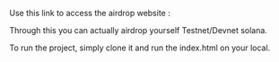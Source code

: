 Use this link to access the airdrop website : 

Through this you can actually airdrop yourself Testnet/Devnet solana.

To run the project, simply clone it and run the index.html on your local.